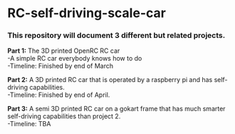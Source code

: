 # RC-self-driving-scale-car

<h3>This repository will document 3 different but related projects.</h3>

<b>Part 1:</b> The 3D printed OpenRC RC car <br>
  -A simple RC car everybody knows how to do <br>
  -Timeline: Finished by end of March
  
<b>Part 2:</b> A 3D printed RC car that is operated by a raspberry pi and has self-driving capabilities. <br>
  -Timeline: Finished by end of April. 

<b>Part 3:</b> A semi 3D printed RC car on a gokart frame that has much smarter self-driving capabilities than project 2. <br> 
  -Timeline: TBA
